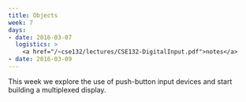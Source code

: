```yaml
---
title: Objects
week: 7
days:
- date: 2016-03-07
  logistics: >
    <a href="/~cse132/lectures/CSE132-DigitalInput.pdf">notes</a>
- date: 2016-03-09
---
```


This week we explore the use of push-button input devices and start building a
multiplexed display.
